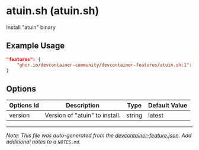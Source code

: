 
# atuin.sh (atuin.sh)

Install "atuin" binary

## Example Usage

```json
"features": {
    "ghcr.io/devcontainer-community/devcontainer-features/atuin.sh:1": {}
}
```

## Options

| Options Id | Description | Type | Default Value |
|-----|-----|-----|-----|
| version | Version of "atuin" to install. | string | latest |



---

_Note: This file was auto-generated from the [devcontainer-feature.json](https://github.com/devcontainer-community/devcontainer-features/blob/main/src/atuin.sh/devcontainer-feature.json).  Add additional notes to a `NOTES.md`._
